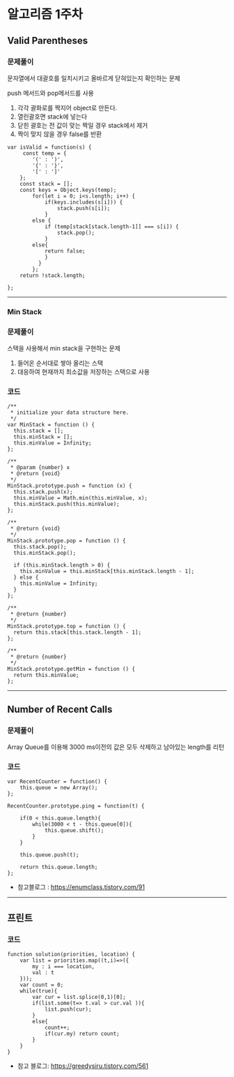 # 알고리즘 1주차

## Valid Parentheses
### 문제풀이
문자열에서 대괄호를 일치시키고 올바르게 닫혀있는지 확인하는 문제

push 메서드와 pop메서드를 사용

1. 각각 괄화로를 짝지어 object로 만든다.
2. 열린괄호면 stack에 넣는다
3. 닫힌 괄호는 전 값이 맞는 짝일 경우 stack에서 제거
4. 짝이 맞지 않을 경우 false를 반환


```
var isValid = function(s) {
     const temp = {
        '(' : ')',
        '{' : '}',
        '[' : ']'
    };
    const stack = [];
    const keys = Object.keys(temp);
        for(let i = 0; i<s.length; i++) {
            if(keys.includes(s[i])) {
                stack.push(s[i]);
            }
        else {
            if (temp[stack[stack.length-1]] === s[i]) {
                stack.pop();
            }
        else{
            return false;
            }
          }
        };
    return !stack.length;

};
```
***
### Min Stack

### 문제풀이
스택을 사용해서 min stack을 구현하는 문제
1. 들어온 순서대로 쌓아 올리는 스택
2. 대응하여 현재까지 최소값을 저장하는 스택으로 사용
### 코드
```
/**
 * initialize your data structure here.
 */
var MinStack = function () {
  this.stack = [];
  this.minStack = [];
  this.minValue = Infinity;
};

/**
 * @param {number} x
 * @return {void}
 */
MinStack.prototype.push = function (x) {
  this.stack.push(x);
  this.minValue = Math.min(this.minValue, x);
  this.minStack.push(this.minValue);
};

/**
 * @return {void}
 */
MinStack.prototype.pop = function () {
  this.stack.pop();
  this.minStack.pop();

  if (this.minStack.length > 0) {
    this.minValue = this.minStack[this.minStack.length - 1];
  } else {
    this.minValue = Infinity;
  }
};

/**
 * @return {number}
 */
MinStack.prototype.top = function () {
  return this.stack[this.stack.length - 1];
};

/**
 * @return {number}
 */
MinStack.prototype.getMin = function () {
  return this.minValue;
};
```

***
## Number of Recent Calls

### 문제풀이
Array Queue를 이용해 3000 ms이전의 값은 모두 삭제하고 남아있는 length를 리턴

### 코드
```
var RecentCounter = function() {
    this.queue = new Array();
};

RecentCounter.prototype.ping = function(t) {
    
    if(0 < this.queue.length){
        while(3000 < t - this.queue[0]){
            this.queue.shift();
        }
    }
    
    this.queue.push(t);
    
    return this.queue.length;
};
```

+ 참고블로그 : https://enumclass.tistory.com/91

***
## 프린트

### 코드
```
function solution(priorities, location) {
    var list = priorities.map((t,i)=>({
        my : i === location,
        val : t
    }));
    var count = 0;        
    while(true){
        var cur = list.splice(0,1)[0];        
        if(list.some(t=> t.val > cur.val )){
            list.push(cur);                        
        }
        else{            
            count++;
            if(cur.my) return count;
        }
    }
}
```

+ 참고 블로그: https://greedysiru.tistory.com/561




